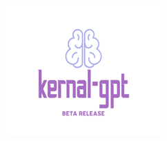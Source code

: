 <div align="center">

<p align="center">
<img src="https://github.com/boylegu/kernal-gpt/blob/main/assets/kernal_gpt.png?raw=true" width="360" height="300">
</p>
</div>